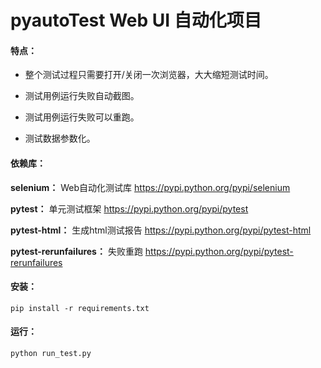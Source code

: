 # pyautoTest Web UI 自动化项目

#### 特点：
* 整个测试过程只需要打开/关闭一次浏览器，大大缩短测试时间。

* 测试用例运行失败自动截图。

* 测试用例运行失败可以重跑。

* 测试数据参数化。

#### 依赖库：
__selenium：__ Web自动化测试库
https://pypi.python.org/pypi/selenium

__pytest：__ 单元测试框架
https://pypi.python.org/pypi/pytest

__pytest-html：__ 生成html测试报告
https://pypi.python.org/pypi/pytest-html

__pytest-rerunfailures：__ 失败重跑
https://pypi.python.org/pypi/pytest-rerunfailures

#### 安装：

```
pip install -r requirements.txt
```

#### 运行：

```
python run_test.py
```

